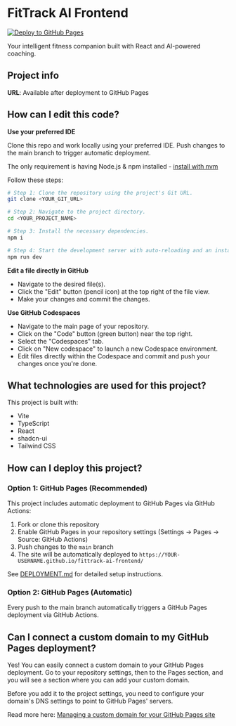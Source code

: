 # FitTrack AI Frontend

[![Deploy to GitHub Pages](https://github.com/YOUR-USERNAME/fittrack-ai-frontend/actions/workflows/deploy.yml/badge.svg)](https://github.com/YOUR-USERNAME/fittrack-ai-frontend/actions/workflows/deploy.yml)

Your intelligent fitness companion built with React and AI-powered coaching.

## Project info

**URL**: Available after deployment to GitHub Pages

## How can I edit this code?

**Use your preferred IDE**

Clone this repo and work locally using your preferred IDE. Push changes to the main branch to trigger automatic deployment.

The only requirement is having Node.js & npm installed - [install with nvm](https://github.com/nvm-sh/nvm#installing-and-updating)

Follow these steps:

```sh
# Step 1: Clone the repository using the project's Git URL.
git clone <YOUR_GIT_URL>

# Step 2: Navigate to the project directory.
cd <YOUR_PROJECT_NAME>

# Step 3: Install the necessary dependencies.
npm i

# Step 4: Start the development server with auto-reloading and an instant preview.
npm run dev
```

**Edit a file directly in GitHub**

- Navigate to the desired file(s).
- Click the "Edit" button (pencil icon) at the top right of the file view.
- Make your changes and commit the changes.

**Use GitHub Codespaces**

- Navigate to the main page of your repository.
- Click on the "Code" button (green button) near the top right.
- Select the "Codespaces" tab.
- Click on "New codespace" to launch a new Codespace environment.
- Edit files directly within the Codespace and commit and push your changes once you're done.

## What technologies are used for this project?

This project is built with:

- Vite
- TypeScript
- React
- shadcn-ui
- Tailwind CSS

## How can I deploy this project?

### Option 1: GitHub Pages (Recommended)

This project includes automatic deployment to GitHub Pages via GitHub Actions:

1. Fork or clone this repository
2. Enable GitHub Pages in your repository settings (Settings → Pages → Source: GitHub Actions)
3. Push changes to the `main` branch
4. The site will be automatically deployed to `https://YOUR-USERNAME.github.io/fittrack-ai-frontend/`

See [DEPLOYMENT.md](./DEPLOYMENT.md) for detailed setup instructions.

### Option 2: GitHub Pages (Automatic)

Every push to the main branch automatically triggers a GitHub Pages deployment via GitHub Actions.

## Can I connect a custom domain to my GitHub Pages deployment?

Yes! You can easily connect a custom domain to your GitHub Pages deployment. Go to your repository settings, then to the Pages section, and you will see a section where you can add your custom domain.

Before you add it to the project settings, you need to configure your domain's DNS settings to point to GitHub Pages' servers.

Read more here: [Managing a custom domain for your GitHub Pages site](https://docs.github.com/en/pages/configuring-a-custom-domain-for-your-github-pages-site)
